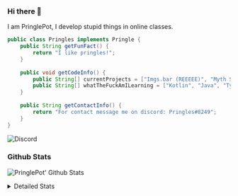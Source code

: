 ### Hi there 👋

I am PringlePot, I develop stupid things in online classes. 

```java
public class Pringles implements Pringle {
    public String getFunFact() {
        return "I like pringles!";
    }
    
    public void getCodeInfo() {
        public String[] currentProjects = ["Imgs.bar (REEEEE)", "Myth Sniper (Dead)"];
        public String[] whatTheFuckAmILearning = ["Kotlin", "Java", "Typescript", "NextJS"];
    }
    
    public String getContactInfo() {
        return "For contact message me on discord: Pringles#8249";
    }
}
```
![Discord](https://discord.c99.nl/widget/theme-1/226911291636318208.png)


### Github Stats
![PringlePot' Github Stats](https://github-readme-stats.vercel.app/api?username=PringlePot&show_icons=true&theme=dark)

<details>
  <summary>Detailed Stats</summary>
    
<!--START_SECTION:waka-->
![Lines of code](https://img.shields.io/badge/From%20Hello%20World%20I%27ve%20Written-96918%20lines%20of%20code-blue)

**🐱 My Github Data** 

> 🏆 414 Contributions in the Year 2021
 > 
> 📦 86.4 kB Used in Github's Storage 
 > 
> 💼 Opted to Hire
 > 
> 📜 7 Public Repositories 
 > 
> 🔑 9 Private Repositories  
 > 
**I'm an Early 🐤** 

```text
🌞 Morning    87 commits     ██████░░░░░░░░░░░░░░░░░░░   24.3% 
🌆 Daytime    139 commits    █████████░░░░░░░░░░░░░░░░   38.83% 
🌃 Evening    132 commits    █████████░░░░░░░░░░░░░░░░   36.87% 
🌙 Night      0 commits      ░░░░░░░░░░░░░░░░░░░░░░░░░   0.0%

```
📅 **I'm Most Productive on Sunday** 

```text
Monday       64 commits     ████░░░░░░░░░░░░░░░░░░░░░   17.88% 
Tuesday      22 commits     █░░░░░░░░░░░░░░░░░░░░░░░░   6.15% 
Wednesday    59 commits     ████░░░░░░░░░░░░░░░░░░░░░   16.48% 
Thursday     53 commits     ███░░░░░░░░░░░░░░░░░░░░░░   14.8% 
Friday       33 commits     ██░░░░░░░░░░░░░░░░░░░░░░░   9.22% 
Saturday     48 commits     ███░░░░░░░░░░░░░░░░░░░░░░   13.41% 
Sunday       79 commits     █████░░░░░░░░░░░░░░░░░░░░   22.07%

```


📊 **This Week I Spent My Time On** 

```text
💬 Programming Languages: 
TypeScript               6 hrs 14 mins       ███████████████████░░░░░░   78.0% 
Docker                   36 mins             ██░░░░░░░░░░░░░░░░░░░░░░░   7.63% 
JSON                     35 mins             █░░░░░░░░░░░░░░░░░░░░░░░░   7.43% 
Other                    25 mins             █░░░░░░░░░░░░░░░░░░░░░░░░   5.27% 
JavaScript               5 mins              ░░░░░░░░░░░░░░░░░░░░░░░░░   1.11%

🔥 Editors: 
IntelliJ                 8 hrs               █████████████████████████   100.0%

```

**I Mostly Code in Java** 

```text
Java                     5 repos             ███████████░░░░░░░░░░░░░░   45.45% 
Python                   1 repo              ██░░░░░░░░░░░░░░░░░░░░░░░   9.09% 
Kotlin                   1 repo              ██░░░░░░░░░░░░░░░░░░░░░░░   9.09% 
CSS                      1 repo              ██░░░░░░░░░░░░░░░░░░░░░░░   9.09% 
JavaScript               1 repo              ██░░░░░░░░░░░░░░░░░░░░░░░   9.09%

```



 Last Updated on 09/07/2021
<!--END_SECTION:waka-->
</details>
